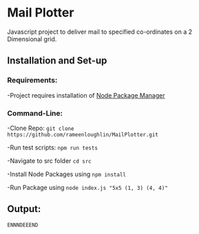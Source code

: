 # Mail Plotter

Javascript project to deliver mail to specified co-ordinates on a 2 Dimensional grid.

## Installation and Set-up

### Requirements:
-Project requires installation of [Node Package Manager](https://nodejs.org/en/download/)

### Command-Line:
-Clone Repo:   ```git clone https://github.com/rameenloughlin/MailPlotter.git ```

-Run test scripts: ```npm run tests```

-Navigate to src folder ```cd src```

-Install Node Packages using ```npm install```

-Run Package using ```node index.js "5x5 (1, 3) (4, 4)" ```

## Output: 
```ENNNDEEEND ```
